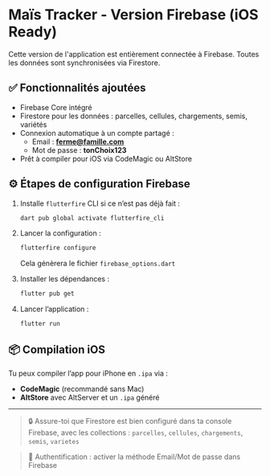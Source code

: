
# Maïs Tracker - Version Firebase (iOS Ready)

Cette version de l'application est entièrement connectée à Firebase.
Toutes les données sont synchronisées via Firestore.

## ✅ Fonctionnalités ajoutées

- Firebase Core intégré
- Firestore pour les données : parcelles, cellules, chargements, semis, variétés
- Connexion automatique à un compte partagé :
  - Email : **ferme@famille.com**
  - Mot de passe : **tonChoix123**
- Prêt à compiler pour iOS via CodeMagic ou AltStore

## ⚙️ Étapes de configuration Firebase

1. Installe `flutterfire` CLI si ce n’est pas déjà fait :
   ```bash
   dart pub global activate flutterfire_cli
   ```

2. Lancer la configuration :
   ```bash
   flutterfire configure
   ```
   Cela génèrera le fichier `firebase_options.dart`

3. Installer les dépendances :
   ```bash
   flutter pub get
   ```

4. Lancer l’application :
   ```bash
   flutter run
   ```

## 📦 Compilation iOS

Tu peux compiler l’app pour iPhone en `.ipa` via :

- **CodeMagic** (recommandé sans Mac)
- **AltStore** avec AltServer et un `.ipa` généré

---

> 🔒 Assure-toi que Firestore est bien configuré dans ta console Firebase, avec les collections :
> `parcelles`, `cellules`, `chargements`, `semis`, `varietes`

> 🔐 Authentification : activer la méthode Email/Mot de passe dans Firebase

